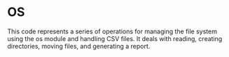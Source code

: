 # OS
This code represents a series of operations for managing the file system using the os module and handling CSV files. It deals with reading, creating directories, moving files, and generating a report.
